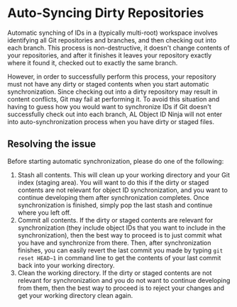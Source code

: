 # Auto-Syncing Dirty Repositories

Automatic synching of IDs in a (typically multi-root) workspace involves identifying all Git repositories and
branches, and then checking out into each branch. This process is non-destructive, it doesn't change contents
of your repositories, and after it finishes it leaves your repository exactly where it found it, checked out
to exactly the same branch.

However, in order to successfully perform this process, your repository must not have any dirty or staged
contents when you start automatic synchronization. Since checking out into a dirty repository may result in
content conflicts, Git may fail at performing it. To avoid this situation and having to guess how you would
want to synchronize IDs if Git doesn't successfully check out into each branch, AL Object ID Ninja will not
enter into auto-synchronization process when you have dirty or staged files.

## Resolving the issue

Before starting automatic synchronization, please do one of the following:

1. Stash all contents. This will clean up your working directory and your Git index (staging area). You will
   want to do this if the dirty or staged contents are not relevant for object ID synchronization, and you want
   to continue developing them after synchronization completes. Once synchronization is finished, simply pop the
   last stash and continue where you left off.
2. Commit all contents. If the dirty or staged contents are relevant for synchronization (they include object
   IDs that you want to include in the synchronization), then the best way to proceed is to just commit what you
   have and synchronize from there. Then, after synchronization finishes, you can easily revert the last commit
   you made by typing `git reset HEAD~1` in command line to get the contents of your last commit back into your
   working directory.
3. Clean the working directory. If the dirty or staged contents are not relevant for synchronization and you
   do not want to continue developing from them, then the best way to proceed is to reject your changes and get
   your working directory clean again.
